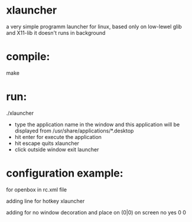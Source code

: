 xlauncher
=========

a very simple programm launcher for linux, based only on low-lewel glib and X11-lib
it doesn't runs in background

# compile:
make

# run:
./xlauncher

- type the application name in the window and this application will be displayed from /usr/share/applications/*.desktop
- hit enter for execute the application
- hit escape quits xlauncher
- click outside window exit launcher

# configuration example:
for openbox in rc.xml file

adding line for hotkey
<keybind key="W-space"><action name="Execute"><command>xlauncher</command></action></keybind>

adding for no window decoration and place on (0|0) on screen
<application title="xlauncher">
	<decor>no</decor>
	<focus>yes</focus>
	<position force="yes">
		<x>0</x>
		<y>0</y>
	</position>
</application>
